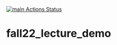 [![main Actions Status](https://github.com/CSCI-3010-CUBoulder/fall22_lecture_demo/workflows/main.yml/badge.svg)](https://github.com/CSCI-3010-CUBoulder/fall22_lecture_demo/actions)

# fall22_lecture_demo
